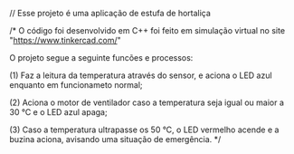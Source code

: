 // Esse projeto é uma aplicação de estufa de hortaliça

/* 
O código foi desenvolvido em C++
foi feito em simulação virtual no site "https://www.tinkercad.com/"

O projeto segue a seguinte funcões e processos:

(1) Faz a leitura da temperatura através do sensor, e aciona o LED azul enquanto em funcionameto normal;

(2) Aciona o motor de ventilador caso a temperatura seja igual ou maior a 30 °C e o LED azul apaga;

(3) Caso a temperatura ultrapasse os 50 °C, o LED vermelho acende e a buzina aciona, avisando uma situação de emergência.
*/